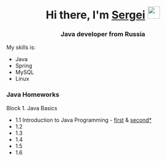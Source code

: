 <html>
<h1 align="center">Hi there, I'm <a href="https://daniilshat.ru/" target="_blank">Sergei</a> 
<img src="https://github.com/blackcater/blackcater/raw/main/images/Hi.gif" height="32"/></h1>
<h3 align="center">Java developer from Russia</h3>
  <div>
    <p>My skills is:</p>
    <ul>
    <li>Java</li>
      <li>Spring</li>
      <li>MySQL</li>
      <li>Linux</li>
    </ul>
    </div>
    <div>
    <h3>Java Homeworks</h3>
    <p>Block 1. Java Basics</p>
    <ul>
    <li>1.1 Introduction to Java Programming - <a href="https://github.com/Arhat161/introduction_1_1_1" target="_blank">first</a> & <a href="https://github.com/Arhat161/introduction_1_1_2" target="_blank">second*</a></li>
    <li>1.2</li>
    <li>1.3</li>
    <li>1.4</li>
    <li>1.5</li>
    <li>1.6</li>
    </ul>
    
  </div>
<html>

